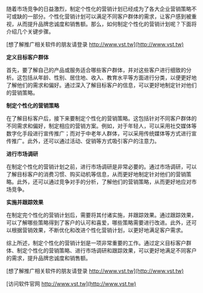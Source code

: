 随着市场竞争的日益激烈，制定个性化的营销计划已经成为了各大企业营销策略不可或缺的一部分。个性化营销计划可以满足不同客户群体的需求，让客户感到被重视，从而提升品牌忠诚度和销售额。那么，如何制定个性化的营销计划呢？下面将介绍几个关键步骤。

[想了解推广相关软件的朋友请登录 http://www.vst.tw](http://www.vst.tw)

**定义目标客户群体**

首先，要了解自己的产品或服务适合哪些客户群体，并对这些客户进行细致的分析。这包括从年龄、性别、居住地、收入、教育水平等方面进行分类，以便更好地了解他们的需求和偏好。通过深入了解目标客户的信息，可以更好地制定针对他们的营销策略。

**制定个性化的营销策略**

在了解目标客户后，接下来要制定个性化的营销策略。这包括针对不同客户群体的不同需求和偏好，制定相应的营销方案。例如，对于年轻人，可以采用社交媒体等数字化手段进行宣传推广；而对于中老年人群体，可以采用传统媒体等方式进行宣传推广。此外，还可以通过活动、促销等方式吸引客户的注意力。

**进行市场调研**

在制定个性化的营销计划之前，进行市场调研是非常必要的。通过市场调研，可以了解目标客户的消费习惯、购买动机等信息，从而更好地制定针对他们的营销策略。此外，还可以通过竞争对手的分析，了解他们的营销策略，从而更好地应对市场竞争。

**实施并跟踪效果**

在制定完个性化的营销计划后，需要将其付诸实施，并跟踪效果。通过跟踪效果，可以了解哪些策略得到了客户的认可和喜爱，哪些策略需要进行改进。此外，还可以根据营销效果，不断优化和改进个性化营销计划，以更好地满足客户需求。

综上所述，制定个性化的营销计划是一项非常重要的工作。通过定义目标客户群体、制定个性化的营销策略、进行市场调研和跟踪效果，可以更好地满足不同客户的需求，提升品牌忠诚度和销售额。

[想了解推广相关软件的朋友请登录 http://www.vst.tw](http://www.vst.tw)


[访问软件官网 http://www.vst.tw](http://www.vst.tw)
